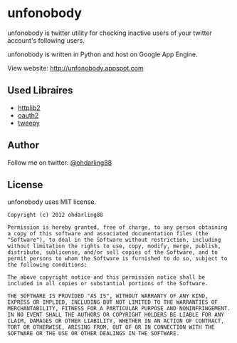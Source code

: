 # unfonobody

unfonobody is twitter utility for checking inactive users of your twitter account's following users.

unfonobody is written in Python and host on Google App Engine.

View website: <http://unfonobody.appspot.com>


## Used Libraires

* [httplib2](http://code.google.com/p/httplib2/)
* [oauth2](https://github.com/simplegeo/python-oauth2)
* [tweepy](http://tweepy.github.com)

## Author

Follow me on twitter: [@ohdarling88](https://twitter.com/ohdarling88)


## License

unfonobody uses MIT license.

	Copyright (c) 2012 ohdarling88
	
	Permission is hereby granted, free of charge, to any person obtaining a copy of this software and associated documentation files (the "Software"), to deal in the Software without restriction, including without limitation the rights to use, copy, modify, merge, publish, distribute, sublicense, and/or sell copies of the Software, and to permit persons to whom the Software is furnished to do so, subject to the following conditions:
	
	The above copyright notice and this permission notice shall be included in all copies or substantial portions of the Software.
	
	THE SOFTWARE IS PROVIDED "AS IS", WITHOUT WARRANTY OF ANY KIND, EXPRESS OR IMPLIED, INCLUDING BUT NOT LIMITED TO THE WARRANTIES OF MERCHANTABILITY, FITNESS FOR A PARTICULAR PURPOSE AND NONINFRINGEMENT. IN NO EVENT SHALL THE AUTHORS OR COPYRIGHT HOLDERS BE LIABLE FOR ANY CLAIM, DAMAGES OR OTHER LIABILITY, WHETHER IN AN ACTION OF CONTRACT, TORT OR OTHERWISE, ARISING FROM, OUT OF OR IN CONNECTION WITH THE SOFTWARE OR THE USE OR OTHER DEALINGS IN THE SOFTWARE.